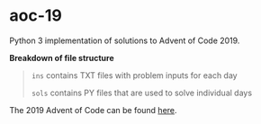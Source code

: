 # aoc-19
Python 3 implementation of solutions to Advent of Code 2019.

__Breakdown of file structure__
> `ins` contains TXT files with problem inputs for each day
>
> `sols` contains PY files that are used to solve individual days

The 2019 Advent of Code can be found [here](https://adventofcode.com/2019).

